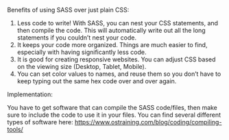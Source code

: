 Benefits of using SASS over just plain CSS:

1. Less code to write! With SASS, you can nest your CSS statements, and then compile the code. This will automatically write out all the long statements if you couldn’t nest your code.
2. It keeps your code more organized. Things are much easier to find, especially with having significantly less code.
3. It is good for creating responsive websites. You can adjust CSS based on the viewing size (Desktop, Tablet, Mobile).
4. You can set color values to names, and reuse them so you don’t have to keep typing out the same hex code over and over again.

Implementation:

You have to get software that can compile the SASS code/files, then make sure to include the code to use it in your files.
You can find several different types of software here: https://www.ostraining.com/blog/coding/compiling-tools/